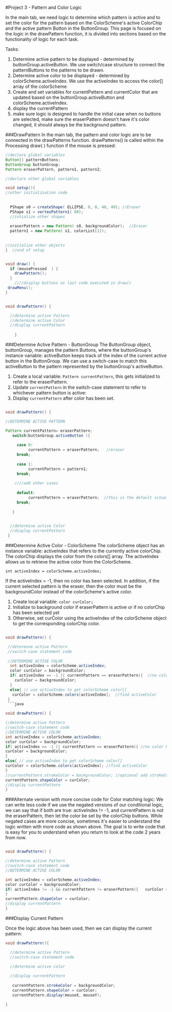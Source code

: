 #Project 3 - Pattern and Color Logic

 In the main tab, we need logic to determine which pattern is active and to set the color for the pattern based on the ColorScheme's active ColorChip and the active pattern Button in the ButtonGroup. This page is focused on the logic in the drawPattern function, it is divided into sections based on the functionality of logic for each task.
 
 Tasks:
 1.  Determine active pattern to be displayed - determined by buttonGroup.activeButton.  We use switch/case structure to connect the patternButtons to the patterns to be drawn.
 2.  Determine active color to be displayed - determined by colorScheme.activeIndex.  We use the activeIndex to access the color[] array of the colorScheme
 3.  Create and set variables for currentPattern and currentColor that are updated based on the buttonGroup.activeButton and colorScheme.activeIndex.
 4. display the currentPattern
 5. make sure logic is designed to handle the initial case when no buttons are selected, make sure the eraserPattern doesn't have it's color changed, it should always be the background pattern.
 
###DrawPattern
In the main tab, the pattern and color logic are to be connected in the drawPatterns function.  drawPatterns() is called within the Processing draw( ) function if the mouse is pressed: 

```java
//declare global variables
Button[] patternButtons;
ButtonGroup buttonGroup;
Pattern eraserPattern, pattern1, pattern2;

//declare other global variables

void setup(){
//other initialization code
 
 
  PShape s0 = createShape( ELLIPSE, 0, 0, 40, 40); //Eraser
  PShape s1 = vertexPattern1( 80); 
  //intialize other shapes
  
  eraserPattern = new Pattern( s0, backgroundColor);  //Eraser
  pattern1 = new Pattern( s1, colorList[1]);
  
  
//initialize other objects
}  //end of setup


void draw() {
  if (mousePressed  ) {
    drawPattern();
  }
    ////display buttons as last code executed in draw()
 drawMenu();
}


void drawPattern() {

  //determine active Pattern
  //determine active Color
  //display currentPattern
  
    }
```

 ###Determine Active Pattern - ButtonGroup
The ButtonGroup object, buttonGroup, manages the pattern Buttons, where the buttonGroup's instance variable: activeButton keeps track of the index of the current active button in the ButtonGroup.  We can use a switch-case to match this activeButton to the pattern represented by the buttonGroup's activeButton.  

1.  Create a local variable:  `Pattern currentPattern`, this gets initialized to refer to the eraserPattern.
2.  Update `currentPattern` in the switch-case statement to refer to whichever pattern button is active:
3.  Display `currentPattern` after color has been set.


```java

void drawPattern() {

//DETERMINE ACTIVE PATTERN

Pattern currentPattern= eraserPattern; 
   switch(buttonGroup.activeButton ){
     
     case 0: 
          currentPattern = eraserPattern;   //eraser
     break;
     
     case 1:
          currentPattern = pattern1;
     break;
     
    ////add other cases
     
     default:
          currentPattern = eraserPattern;  //this is the default situation
     break;  
     
   }

  
  //determine active Color
  //display currentPattern
 }
```

 
 ###Determine Active Color - ColorScheme
 The colorScheme object has an instance variable: activeIndex that refers to the currently active colorChip.  The colorChip displays the color from the colors[] array.  The activeIndex allows us to retrieve the active color from the ColorScheme.  
 
```
int activeIndex = colorScheme.activeIndex;
```

If the activeIndex = -1, then no color has been selected.  In addition, if the current selected pattern is the eraser, then the color must be the backgroundColor instead of the colorScheme's active color.  
 
 1. Create local variable: `color curColor;` 
 2. Initialize to background color if eraserPattern is active or if no colorChip has been selected yet
 3. Otherwise, set curColor using the activeIndex of the colorScheme object to get the corresponding colorChip color.
  
 
 ```java

void drawPattern() {

  //determine active Pattern
  //switch-case statement code
  
  //DETERMINE ACTIVE COLOR
   int activeIndex = colorScheme.activeIndex;
   color curColor = backgroundColor;
   if( activeIndex == -1 || currentPattern == eraserPattern){  //no color has been selected or eraser
     curColor = backgroundColor;
   }
   else{ // use activeIndex to get colorScheme color[]
    curColor = colorScheme.colors[activeIndex];  //find activeColor
  }
  ```java

void drawPattern() {

//determine active Pattern
//switch-case statement code
//DETERMINE ACTIVE COLOR
int activeIndex = colorScheme.activeIndex;
color curColor = backgroundColor;
if( activeIndex == -1 || currentPattern == eraserPattern){ //no color has been selected or eraser
curColor = backgroundColor;
}
else{ // use activeIndex to get colorScheme color[]
curColor = colorScheme.colors[activeIndex]; //find activeColor
}
//currentPattern.strokeColor = backgroundColor; //optional add strokeColor to the pattern class instance variables
currentPattern.shapeColor = curColor;
//display currentPattern
}
```

###Alternate version with more concise code for Color matching logic: 
We can write less code if we use the negated versions of our conditional logic, we can say that if both are true: activeIndex != -1, and currentPattern is not the eraserPattern, then let the color be set by the colorChip buttons.  While negated cases are more concise, sometimes it's easier to understand the logic written with more code as shown above.  The goal is to write code that is easy for you to understand when you return to look at the code 2 years from now.

```java

void drawPattern() {

//determine active Pattern
//switch-case statement code
//DETERMINE ACTIVE COLOR

int activeIndex = colorScheme.activeIndex;
color curColor = backgroundColor;
if( activeIndex != -1 && currentPattern != eraserPattern){   curColor = colorScheme.colors[activeIndex]; //find activeColor
}
currentPattern.shapeColor = curColor;
//display currentPattern
}
```

###Display Current Pattern

Once the logic above has been used, then we can display the current pattern:



```java
void drawPattern(){

  //determine active Pattern
  //switch-case statement code

  //determine active color
  
  //display currentPattern
 
   currentPattern.strokeColor = backgroundColor;
   currentPattern.shapeColor = curColor; 
   currentPattern.display(mouseX, mouseY); 

}
```

